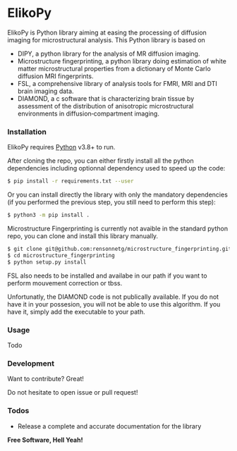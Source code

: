 # ElikoPy


ElikoPy is Python library aiming at easing the processing of diffusion imaging for microstructural analysis. 
This Python library is based on
  - DIPY, a python library for the analysis of MR diffusion imaging.
  - Microstructure fingerprinting, a python library doing estimation of white matter microstructural properties from a dictionary of Monte Carlo diffusion MRI fingerprints.
  - FSL, a comprehensive library of analysis tools for FMRI, MRI and DTI brain imaging data.
  - DIAMOND, a c software that is characterizing brain tissue by assessment of the distribution of anisotropic microstructural environments in diffusion‐compartment imaging.

### Installation

ElikoPy requires [Python](https://www.python.org/) v3.8+ to run.

After cloning the repo, you can either firstly install all the python dependencies including optionnal dependency used to speed up the code:

```sh
$ pip install -r requirements.txt --user
```
Or you can install directly the library with only the mandatory dependencies (if you performed the previous step, you still need to perform this step):

```sh
$ python3 -m pip install .
```

Microstructure Fingerprinting is currently not avaible in the standard python repo, you can clone and install this library manually.

```sh
$ git clone git@github.com:rensonnetg/microstructure_fingerprinting.git
$ cd microstructure_fingerprinting
$ python setup.py install
```

FSL also needs to be installed and availabe in our path if you want to perform mouvement correction or tbss.

Unfortunatly, the DIAMOND code is not publically available. If you do not have it in your possesion, you will not be able to use this algorithm. If you have it, simply add the executable to your path. 

### Usage

Todo

### Development

Want to contribute? Great!

Do not hesitate to open issue or pull request!
### Todos

 - Release a complete and accurate documentation for the library


**Free Software, Hell Yeah!**
